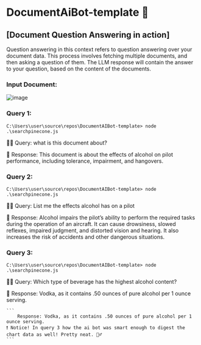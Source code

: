 # DocumentAiBot-template 🤖

## [Document Question Answering in action]
Question answering in this context refers to question answering over your document data. This process involves fetching multiple documents, and then asking a question of them. The LLM
response will contain the answer to your question, based on the content of the documents.

### Input Document: 
![image](https://github.com/Drkjr92/DocumentAiBot-template/assets/37879461/ef0c5bd7-ba89-4e4f-8c88-7e658c76eff0)

### Query 1:
```
C:\Users\user\source\repos\DocumentAIBot-template> node .\searchpinecone.js
```
🧑‍🦱 Query: what is this document about? 

🤖 Response:  This document is about the effects of alcohol on pilot performance, including tolerance, impairment, and hangovers. 

### Query 2:
```
C:\Users\user\source\repos\DocumentAIBot-template> node .\searchpinecone.js
```
🧑‍🦱 Query: List me the effects alcohol has on a pilot

🤖 Response:  Alcohol impairs the pilot’s ability to perform the required tasks during the operation of an aircraft. It can cause drowsiness, slowed reflexes, impaired judgment, and distorted vision and hearing. It also increases the risk of accidents and other dangerous situations.

### Query 3:
```
C:\Users\user\source\repos\DocumentAIBot-template> node .\searchpinecone.js
```
🧑‍🦱 Query: Which type of beverage has the highest alcohol content?

🤖 Response: Vodka, as it contains .50 ounces of pure alcohol per 1 ounce serving.

````
```
    Response: Vodka, as it contains .50 ounces of pure alcohol per 1 ounce serving.
❗ Notice! In query 3 how the ai bot was smart enough to digest the chart data as well! Pretty neat. 🧙‍♂️
```
````







